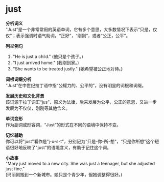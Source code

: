 # just

**分析词义**  
“Just”是一个非常常用的英语单词，它有多个意思，大多数情况下表示“只是，仅仅”；表示强调时语气助词，“正好”，“刚刚”，或者“公正，公平”。

  

**列举例句**

  

1.  "He is just a child." (他只是个孩子。)
2.  "I just arrived home." (我刚到家。)
3.  "She wants to be treated justly." (她希望被公正地对待。)

  

**词根词缀分析**  
“Just”在中世纪拉丁语中指“公權力的、公平的”，没有明显的词根和词缀。

  

**发展历史和文化背景**  
该词源于拉丁词汇“jus”，原义为法律，后来发展为公平，公正的意思，又进一步发展为不仅仅，刚刚等其他含义。

  

**单词变形**  
作为副词或形容词，“Just”的形式在不同的语境中保持不变。

  

**记忆辅助**  
你可以将"just"看作是"j-u-s-t"，分别记为"只是-你-所-想"，“只是你所想”这个短语很好地反映了"just"的语境含义，有助于记住这个词。

  

**小故事**  
"Mary just moved to a new city. She was just a teenager, but she adjusted just fine."  
(玛丽刚搬到一个新城市。她只是个青少年，但她调整得很好。)
